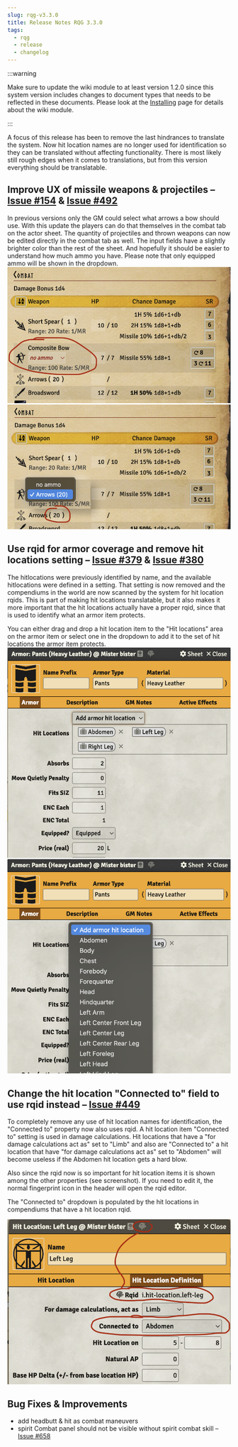 ```yaml
---
slug: rqg-v3.3.0
title: Release Notes RQG 3.3.0
tags:
  - rqg
  - release
  - changelog
---
```


:::warning

Make sure to update the wiki module to at least version 1.2.0 since this system version includes
changes to document types that needs to be reflected in these documents. Please look at the
[Installing](/rqg-system/getting-started/installing) page for details about the wiki module.

:::

A focus of this release has been to remove the last hindrances to translate the system. Now hit
location names are no longer used for identification so they can be translated without affecting
functionality. There is most likely still rough edges when it comes to translations, but from this
version everything should be translatable.

## Improve UX of missile weapons & projectiles – [Issue #154](https://github.com/sun-dragon-cult/fvtt-system-rqg/issues/154) & [Issue #492](https://github.com/sun-dragon-cult/fvtt-system-rqg/issues/492)

In previous versions only the GM could select what arrows a bow should use. With this update the
players can do that themselves in the combat tab on the actor sheet. The quantity of projectiles and
thrown weapons can now be edited directly in the combat tab as well. The input fields have a
slightly brighter color than the rest of the sheet. And hopefully it should be easier to understand
how much ammo you have. Please note that only equipped ammo will be shown in the dropdown.
![](no-ammo.png) ![](ammo-dropdown.png)

## Use rqid for armor coverage and remove hit locations setting – [Issue #379](https://github.com/sun-dragon-cult/fvtt-system-rqg/issues/379) & [Issue #380](https://github.com/sun-dragon-cult/fvtt-system-rqg/issues/380)

The hitlocations were previously identified by name, and the available hitlocations were defined in
a setting. That setting is now removed and the compendiums in the world are now scanned by the
system for hit location rqids. This is part of making hit locations translatable, but it also makes
it more important that the hit locations actually have a proper rqid, since that is used to identify
what an armor item protects.

You can either drag and drop a hit location item to the "Hit locations" area on the armor item or
select one in the dropdown to add it to the set of hit locations the armor item protects.
![](armor-sheet.png) ![](armor-dropdown.png)

## Change the hit location "Connected to" field to use rqid instead – [Issue #449](https://github.com/sun-dragon-cult/fvtt-system-rqg/issues/449)

To completely remove any use of hit location names for identification, the "Connected to" property
now also uses rqid. A hit location item "Connected to" setting is used in damage calculations. Hit
locations that have a "for damage calculations act as" set to "Limb" and also are "Connected to" a
hit location that have "for damage calculations act as" set to "Abdomen" will become useless if the
Abdomen hit location gets a hard blow.

Also since the rqid now is so important for hit location items it is shown among the other
properties (see screenshot). If you need to edit it, the normal fingerprint icon in the header will
open the rqid editor.

The "Connected to" dropdown is populated by the hit locations in compendiums that have a hit
location rqid.

![](hit-location-connectedto.png)

## Bug Fixes & Improvements

- add headbutt & hit as combat maneuvers
- spirit Combat panel should not be visible without spirit combat skill –
  [Issue #658](https://github.com/sun-dragon-cult/fvtt-system-rqg/issues/658)

